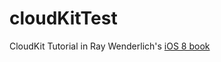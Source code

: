 # cloudKitTest
CloudKit Tutorial in Ray Wenderlich's [iOS 8 book](https://www.raywenderlich.com/83116/beginning-cloudkit-tutorial)

